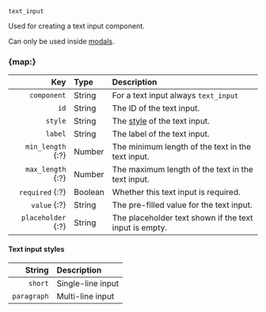 `text_input`

Used for creating a text input component.

Can only be used inside [modals](/schemas/modal.md).


### {map:}

|                Key | Type    | Description                                            |
|-------------------:|:--------|:-------------------------------------------------------|
|        `component` | String  | For a text input always `text_input`                   |
|               `id` | String  | The ID of the text input.                              |
|            `style` | String  | The [style](#text-input-styles) of the text input.     |
|            `label` | String  | The label of the text input.                           |
|  `min_length` {:?} | Number  | The minimum length of the text in the text input.      |
|  `max_length` {:?} | Number  | The maximum length of the text in the text input.      |
|    `required` {:?} | Boolean | Whether this text input is required.                   |
|       `value` {:?} | String  | The pre-filled value for the text input.               |
| `placeholder` {:?} | String  | The placeholder text shown if the text input is empty. |

#### Text input styles

|      String | Description       |
|------------:|:------------------|
|     `short` | Single-line input |
| `paragraph` | Multi-line input  |